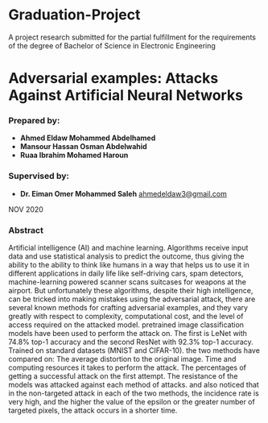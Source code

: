 # Graduation-Project

A project research submitted for the partial fulfillment for the requirements of the degree of Bachelor of Science in Electronic Engineering

# Adversarial examples: Attacks Against Artificial Neural Networks

### Prepared by: 
* **Ahmed Eldaw Mohammed Abdelhamed**
* **Mansour Hassan Osman Abdelwahid**
* **Ruaa Ibrahim Mohamed Haroun**

### Supervised by: 

* **Dr. Eiman Omer Mohammed Saleh**
 ahmedeldaw3@gmail.com

NOV 2020



### Abstract

Artificial intelligence (AI) and machine learning. Algorithms receive input data and use statistical analysis to predict the outcome, thus giving the ability to the ability to think like humans in a way that helps us to use it in different applications in daily life like self-driving cars, spam detectors, machine-learning powered scanner scans suitcases for weapons at the airport. But unfortunately these algorithms, despite their high intelligence, can be tricked into making mistakes using the adversarial attack, there are several known methods for crafting adversarial examples, and they vary greatly with respect to complexity, computational cost, and the level of access required on the attacked model. pretrained image classification models have been used to perform the attack on. The first is LeNet with 74.8% top-1 accuracy and the second ResNet with 92.3% top-1 accuracy. Trained on standard datasets (MNIST and CIFAR-10). the two methods have compared on: The average distortion to the original image. Time and computing resources it takes to perform the attack. The percentages of getting a successful attack on the first attempt. The resistance of the models was attacked against each method of attacks. and also noticed that in the non-targeted attack in each of the two methods, the incidence rate is very high, and the higher the value of the epsilon or the greater number of targeted pixels, the attack occurs in a shorter time.
